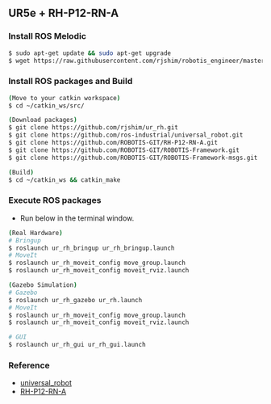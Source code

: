 ## UR5e + RH-P12-RN-A

### Install ROS Melodic
```sh
$ sudo apt-get update && sudo apt-get upgrade
$ wget https://raw.githubusercontent.com/rjshim/robotis_engineer/master/install_ros_melodic.sh && chmod 755 ./install_ros_melodic.sh && bash ./install_ros_melodic.sh
```

### Install ROS packages and Build
```sh
(Move to your catkin workspace)
$ cd ~/catkin_ws/src/

(Download packages)
$ git clone https://github.com/rjshim/ur_rh.git
$ git clone https://github.com/ros-industrial/universal_robot.git
$ git clone https://github.com/ROBOTIS-GIT/RH-P12-RN-A.git
$ git clone https://github.com/ROBOTIS-GIT/ROBOTIS-Framework.git
$ git clone https://github.com/ROBOTIS-GIT/ROBOTIS-Framework-msgs.git

(Build)
$ cd ~/catkin_ws && catkin_make
```

### Execute ROS packages
- Run below in the terminal window.

```sh
(Real Hardware)
# Bringup
$ roslaunch ur_rh_bringup ur_rh_bringup.launch
# MoveIt
$ roslaunch ur_rh_moveit_config move_group.launch
$ roslaunch ur_rh_moveit_config moveit_rviz.launch

(Gazebo Simulation)
# Gazebo
$ roslaunch ur_rh_gazebo ur_rh.launch
# MoveIt
$ roslaunch ur_rh_moveit_config move_group.launch
$ roslaunch ur_rh_moveit_config moveit_rviz.launch

# GUI
$ roslaunch ur_rh_gui ur_rh_gui.launch
```

### Reference
- [universal_robot](https://github.com/ros-industrial/universal_robot)
- [RH-P12-RN-A](https://github.com/ROBOTIS-GIT/RH-P12-RN-A)
